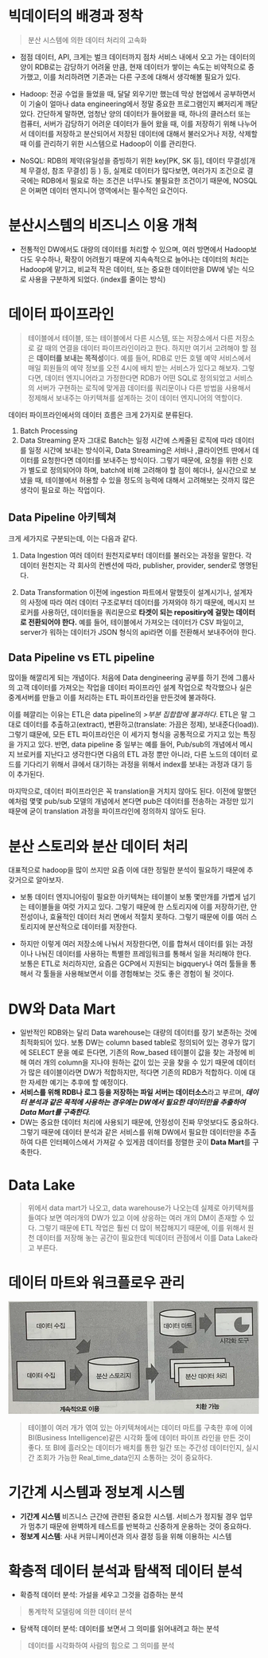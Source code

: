 # 빅데이터의 배경과 정착
> 분산 시스템에 의한 데이터 처리의 고속화

* 점점 데이터, API, 크게는 벌크 데이터까지 점차 서비스 내에서 오고 가는 데이터의 양이 RDB로는 감당하기 어려울 만큼, 현재 데이터가 쌓이는 속도는 비약적으로 증가했고, 이를 처리하려면 기존과는 다른 구조에 대해서 생각해볼 필요가 있다.

* Hadoop: 전공 수업을 들었을 때, 달달 외우기만 했는데 막상 현업에서 공부하면서 이 기술이 얼마나 data engineering에서 정말 중요한 프로그램인지 뼈저리게 깨닫았다. 간단하게 말하면, 엄청난 양의 데이터가 들어왔을 때, 하나의 클러스터 또는 컴퓨터, 서버가 감당하기 어려운 데이터가 들어 왔을 때, 이를 저장하기 위해 나누어서 데이터를 저장하고 분산되어서 저장된 데이터에 대해서 불러오거나 저장, 삭제할 때 이를 관리하기 위한 시스템으로 Hadoop이 이를 관리한다.

* NoSQL: RDB의 제약(유일성을 증빙하기 위한 key[PK, SK 등], 데이터 무결성[개체 무결성, 참조 무결성] 등 ) 등, 실제로 데이터가 많다보면, 여러가지 조건으로 결국에는 RDB에서 필요로 하는 조건은 너무나도 불필요한 조건이기 때문에, NOSQL은 어쩌면 데이터 엔지니어 영역에서는 필수적인 요건이다.

# 분산시스템의 비즈니스 이용 개척
* 전통적인 DW에서도 대량의 데이터를 처리할 수 있으며, 여러 방면에서 Hadoop보다도 우수하나, 확장이 어려웠기 때문에 지속속적으로 늘어나는 데이터의 처리는 Hadoop에 맡기고, 비교적 작은 데이터, 또는 중요한 데이터만을 DW에 넣는 식으로 사용을 구분하게 되었다. (index를 줄이는 방식)

# 데이터 파이프라인 
> 테이블에서 테이블, 또는 테이블에서 다른 시스템, 또는 저장소에서 다른 저장소로 갈 때의 연결을 데이터 파이프라인이라고 한다. 하지만 여기서 고려해야 할 점은 <b>데이터를 보내는 목적성</b>이다. 예를 들어, RDB로 만든 호텔 예약 서비스에서 매일 회원들의 예약 정보를 오전 4시에 배치 받는 서비스가 있다고 해보자. 그렇다면, 데이터 엔지니어라고 가정한다면 RDB가 어떤 SQL로 정의되었고 서비스의 서버가 구현하는 로직에 맞게끔 데이터를 쿼리문이나 다른 방법을 사용해서 정제해서 보내주는 아키텍쳐를 설계하는 것이 데이터 엔지니어의 역할이다.

데이터 파이프라인에서의 데이터 흐름은 크게 2가지로 분류된다.
1. Batch Processing
2. Data Streaming
문자 그대로 Batch는 일정 시간에 스케줄된 로직에 따라 데이터를 일정 시간에 보내는 방식이곡, Data Streaming은 서바나 ,클라이언트 딴에서 데이터를 요청한다면 데이터를 보내주는 방식이다. 그렇기 때문에, 요청을 위한 신호가 별도로 정의되어야 하며, batch에 비해 고려해야 할 점이 헤더나, 실시간으로 보냈을 때, 테이블에서 허용할 수 있을 정도의 능력에 대해서 고려해보는 것까지 많은 생각이 필요로 하는 작업이다.

## Data Pipeline 아키텍쳐
크게 세가지로 구분되는데, 이는 다음과 같다.
1. Data Ingestion
여러 데이터 원천지로부터 데이터를 불러오는 과정을 말한다. 각 데이터 원천지는 각 회사의 컨벤션에 따라, publisher, provider, sender로 명명된다. 

2. Data Transformation
이전에 ingestion 파트에서 말했듯이 설계시기나, 설계자의 사정에 따라 여러 데이터 구조로부터 데이터를 가져와야 하기 때문에, 메시지 브로커를 사용하던, 데이터들을 쿼리문으로 <b>타겟이 되는 repositiry에 걸맞는 데이터로 전환되어야 한다.</b> 예를 들어, 테이블에서 가져오는 데이터가 CSV 파일이고, server가 워하는 데이터가 JSON 형식의 api라면 이를 전환해서 보내주어야 한다.


## Data Pipeline vs ETL pipeline
많이들 해깔리게 되는 개념이다. 처음에 Data dengineering 공부를 하기 전에 그룹사의 고객 데이터를 가져오는 작업을 데이터 파이프라인 설계 작업으로 착각했으나 실은 중계서버를 만들고 이를 처리하는 ETL 파이프라인을 만든것에 불과하다.

이를 헤깔리는 이유는 ETL은 data pipeline의 <i>>부분 집합합에 불과하다</i>. ETL은 말 그대로 데이터를 추출하고(extract), 변환하고(translate: 가끔은 정제), 보내준다(load)). 그렇기 떄문에, 모든 ETL 파이프라인은 이 세가지 형식을 공통적으로 가지고 있는 특징을 가지고 있다. 반면, data pipeline 중 일부는 예를 들어, Pub/sub의 개념에서 메시지 브로커를 지난다고 생각한다면 다음의 ETL 과정 뿐만 아니라, 다른 노드의 데이터 로드를 기다리기 위해서 큐에서 대기하는 과정을 위해서 index를 보내는 과정과 대기 등이 추가된다.


마지막으로, 데이터 파이프라인은 꼭 translation을 거치지 않아도 된다. 이전에 말했던 예처럼 몇몇 pub/sub 모델의 개념에서 본다면 pub은 데이터를 전송하는 과정만 있기 때문에 굳이 translation 과정을 파이프라인에 정의하지 않아도 된다.

# 분산 스토리와 분산 데이터 처리
대표적으로 hadoop을 많이 쓰지만 요즘 이에 대한 정밀한 분석이 필요하기 때문에 추갖거으로 알아보자. 

* 보통 데이터 엔지니어링이 필요한 아키텍쳐는 테이블이 보통 몇만개를  가볍게 넘기는 테이블들을 여럿 가지고 있다. 그렇기 때문에 한 스토리지에 이를 저장하기란, 안전성이나, 효율적인 데이터 처리 면에서 적절치 못하다. 그렇기 때문에 이를 여러 스토리지에 분산적으로 데이터를 저장한다.

* 하지만 이렇게 여러 저장소에 나눠서 저장한다면, 이를 합쳐서 데이터를 읽는 과정이나 나눠진 데이터를 사용하는 특별한 프레임워크를 통해서 일을 처리해야 한다. 보통은 ETL로 처리하지만, 요즘은 GCP에서 지원되는 bigquery나 여러 툴들을 통해서 각 툴들을 사용해보면서 이를 경험해보는 것도 좋은 경험이 될 것이다. 

# DW와 Data Mart
* 일반적인 RDB와는 달리 Data warehouse는 대량의 데이터를 장기 보존하는 것에 최적화되어 있다. 보통 DW는 column based table로 정의되어 있는 경우가 많기에 SELECT 문을 예로 든다면, 기존의 Row_based 테이블이 값을 찾는 과정에 비해 여러 개의 column을 지나야 원하는 값이 있는 곳을 찾을 수 있기 때문에 데이터가 많은 테이블이라면 DW가 적합하지만, 적다면 기존의 RDB가 적합하다. 이에 대한 자세한 예기는 추후에 할 예정이다.
* <b>서비스를 위해 RDB나 로그 등을 저장하는 파일 서버는 데이터소스</b>라고 부르며, <b><i>데이터 분석과 같은 목적에 사용하는 경우에는 DW에서 필요한 데이터만을 추출하여 Data Mart를 구축한다.</i></b>
* DW는 중요한 데이터 처리에 사용되기 때문에, 안정성이 진짜 무엇보다도 중요하다. 그렇기 때문에 데이터 분석과 같은 서비스를 위해 DW에서 필요한 데이터만을 추출하여 다른 인터페이스에서 가져갈 수 있게끔 데이터를 정렬한 곳이 <b>Data Mart</b>를 구축한다.


# Data Lake
> 위에서 data mart가 나오고, data warehouse가 나오는데 실제로 아키텍쳐를 들여다 보면 여러개의 DW가 있고 이에 상응하는 여러 개의 DM이 존재할 수 있다. 그렇기 때문에 ETL 작업은 훨씬 더 많이 복잡해지기 때문에, 이를 위해서 원천 데이터를 저장해 놓는 공간이 필요한데 빅데이터 관점에서 이를 Data Lake라고 부른다.

# 데이터 마트와 워크플로우 관리
![Alt text](image.png)
> 테이블이 여러 개가 엮여 있는 아키텍쳐에서는 데이터 마트를 구축한 후에 이에  BI(Business Intelligence)같은 시각화 툴에 데이터 파이프 라인을 만든 것이 좋다. 또 BI에 흘러오는 데이터가 배치를 통한 일간 또는 주간성 데이터인지, 실시간 조회가 가능한 Real_time_data인지 소통하는 것이 중요하다.

# 기간계 시스템과 정보계 시스템
* <b>기간계 시스템</b> 비즈니스 근간에 관련된 중요한 시스템. 서비스가 정지될 경우 업무가 멈추기 때문에 완벽하게 테스트를 반복하고 신중하게 운용하는 것이 중요하다. 
* <b>정보계 시스템</b>: 사내 커뮤니케이션과 의사 결정 등을 위해 이용하는 시스템

# 확층적 데이터 분석과 탐색적 데이터 분석
* 확증적 데이터 분석: 가설을 세우고 그것을 검증하는 분석
> 통계학적 모델링에 의한 데이터 분석
* 탐색적 데이터 분석: 데이터를 보면서 그 의미를 읽어내려고 하는 분석
> 데이터를 시각화하여 사람의 힘으로 그 의미를 분석 
